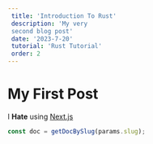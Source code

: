 ```yaml
--- 
 title: 'Introduction To Rust' 
 description: 'My very 
 second blog post' 
 date: '2023-7-20' 
 tutorial: 'Rust Tutorial'
 order: 2 
--- 
```

 
# My First Post

 I **Hate** using [Next.js](https://nextjs.org/)

 ```js
 const doc = getDocBySlug(params.slug); 
 ```
